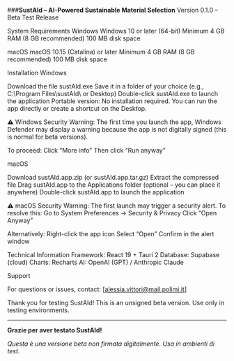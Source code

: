 ###**SustAId – AI-Powered Sustainable Material Selection**
Version 0.1.0 – Beta Test Release

System Requirements
Windows
Windows 10 or later (64-bit)
Minimum 4 GB RAM (8 GB recommended)
100 MB disk space

macOS
macOS 10.15 (Catalina) or later
Minimum 4 GB RAM (8 GB recommended)
100 MB disk space

Installation
Windows

Download the file sustAId.exe
Save it in a folder of your choice (e.g., C:\Program Files\sustAId\ or Desktop)
Double-click sustAId.exe to launch the application
Portable version:
No installation required. You can run the app directly or create a shortcut on the Desktop.

⚠️ Windows Security Warning:
The first time you launch the app, Windows Defender may display a warning because the app is not digitally signed (this is normal for beta versions).

To proceed:
Click “More info”
Then click “Run anyway”

macOS

Download sustAId.app.zip (or sustAId.app.tar.gz)
Extract the compressed file
Drag sustAId.app to the Applications folder (optional – you can place it anywhere)
Double-click sustAId.app to launch the application

⚠️ macOS Security Warning:
The first launch may trigger a security alert. To resolve this:
Go to System Preferences → Security & Privacy
Click “Open Anyway”

Alternatively:
Right-click the app icon
Select “Open”
Confirm in the alert window

Technical Information
Framework: React 19 + Tauri 2
Database: Supabase (cloud)
Charts: Recharts
AI: OpenAI (GPT) / Anthropic Claude

Support

For questions or issues, contact: [alessia.vittori@mail.polimi.it]

Thank you for testing SustAId!
This is an unsigned beta version. Use only in testing environments.

---

**Grazie per aver testato SustAId!**

_Questa è una versione beta non firmata digitalmente. Usa in ambienti di test._
